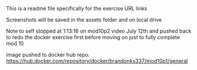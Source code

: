 This is a readme file specifically for the exercise URL links

Screenshots will be saved in the assets folder and on local drive

Note to self stopped at 1:13:16 on mod10p2 video July 12th and pushed back to redo the docker exercise first before moving on just to fully complete mod 10


 image pushed to docker hub repo.
 https://hub.docker.com/repository/docker/brandonks337/mod10p1/general